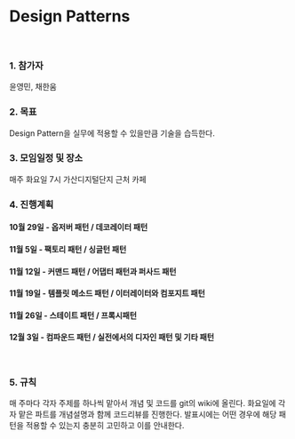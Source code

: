 # Design Patterns
<br>

### 1. 참가자
윤영민, 채한움
<br>

### 2. 목표
Design Pattern을 실무에 적용할 수 있을만큼 기술을 습득한다.
<br>

### 3. 모임일정 및 장소
매주 화요일 7시 가산디지털단지 근처 카페
<br>

### 4. 진행계획
#### 10월 29일 - 옵저버 패턴 / 데코레이터 패턴
#### 11월 5일 - 팩토리 패턴 / 싱글턴 패턴
#### 11월 12일 - 커맨드 패턴 / 어댑터 패턴과 퍼사드 패턴
#### 11월 19일 - 템플릿 메소드 패턴 / 이터레이터와 컴포지트 패턴
#### 11월 26일 - 스테이트 패턴 / 프록시패턴
#### 12월 3일 - 컴파운드 패턴 / 실전에서의 디자인 패턴 및 기타 패턴
<br>

### 5. 규칙
매 주마다 각자 주제를 하나씩 맡아서 개념 및 코드를 git의 wiki에 올린다.
화요일에 각자 맡은 파트를 개념설명과 함께 코드리뷰를 진행한다.
발표시에는 어떤 경우에 해당 패턴을 적용할 수 있는지 충분히 고민하고 이를 안내한다.
